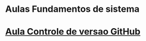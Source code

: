 # Aulas Fundamentos de sistema

# [Aula Controle de versao GitHub](https://github.com/ruann3res/fundamentos_de_sistema_para_internet/tree/main/sistemaExtensao "Aula GitHub")


